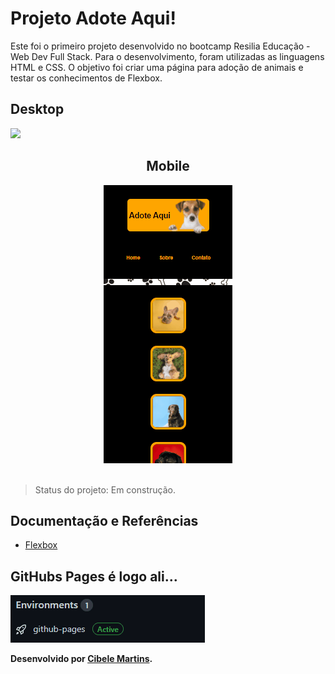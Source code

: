 <h1>Projeto Adote Aqui!</h1>

<p>Este foi o primeiro projeto desenvolvido no bootcamp Resilia Educação - Web Dev Full Stack. Para o desenvolvimento, foram utilizadas as linguagens HTML e CSS. O objetivo foi criar uma página para adoção de animais e testar os conhecimentos de Flexbox.</p>


<h2>Desktop</h2>
<img src="./media/adoteGif.gif">

<h2 align="center">Mobile</h2>

<div align="center">
<img src="./media/adoteGif2.gif">
</div>
<br>

> Status do projeto: Em construção.

<h2>Documentação e Referências</h2>

<ul>
  <li><a href="https://developer.mozilla.org/pt-BR/docs/Learn/CSS/CSS_layout/Flexbox">Flexbox</a></li>
</ul>

<h2>GitHubs Pages é logo ali...</h2>
<img src="./media/pages.gif">
<br>
<p><strong>Desenvolvido por <a target= "_blank" href="https://www.linkedin.com/in/cibele-martins-85b910169/">Cibele Martins</a>.</strong></p>